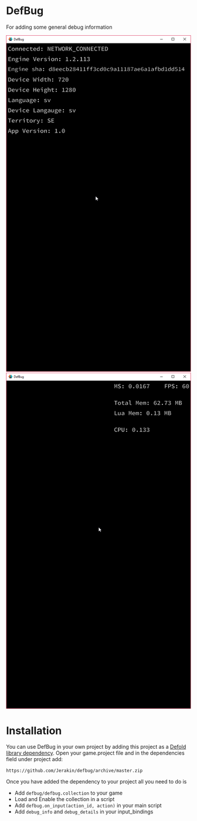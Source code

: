 # DefBug
For adding some general debug information

![docs/details.png](docs/details.png) ![docs/info.png](docs/info.png)

# Installation
You can use DefBug in your own project by adding this project as a [Defold library dependency](http://www.defold.com/manuals/libraries/). Open your game.project file and in the dependencies field under project add:

	https://github.com/Jerakin/defbug/archive/master.zip
    
Once you have added the dependency to your project all you need to do is
* Add `defbug/defbug.collection` to your game 
* Load and Enable the collection in a script
* Add `defbug.on_input(action_id, action)` in your main script
* Add `debug_info` and `debug_details` in your input_bindings
